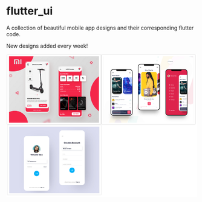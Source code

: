# flutter_ui
A collection of beautiful mobile app designs and their corresponding flutter code.

New designs added every week!

![design](/collage.png)

